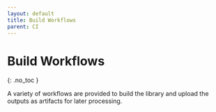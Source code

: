 ```yaml
---
layout: default
title: Build Workflows
parent: CI
---
```


# Build Workflows
{: .no_toc }

A variety of workflows are provided to build the library and upload the outputs as artifacts for later processing.

